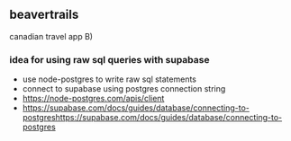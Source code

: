 ## beavertrails

canadian travel app B)

### idea for using raw sql queries with supabase

- use node-postgres to write raw sql statements
- connect to supabase using postgres connection string
- https://node-postgres.com/apis/client
- https://supabase.com/docs/guides/database/connecting-to-postgreshttps://supabase.com/docs/guides/database/connecting-to-postgres
